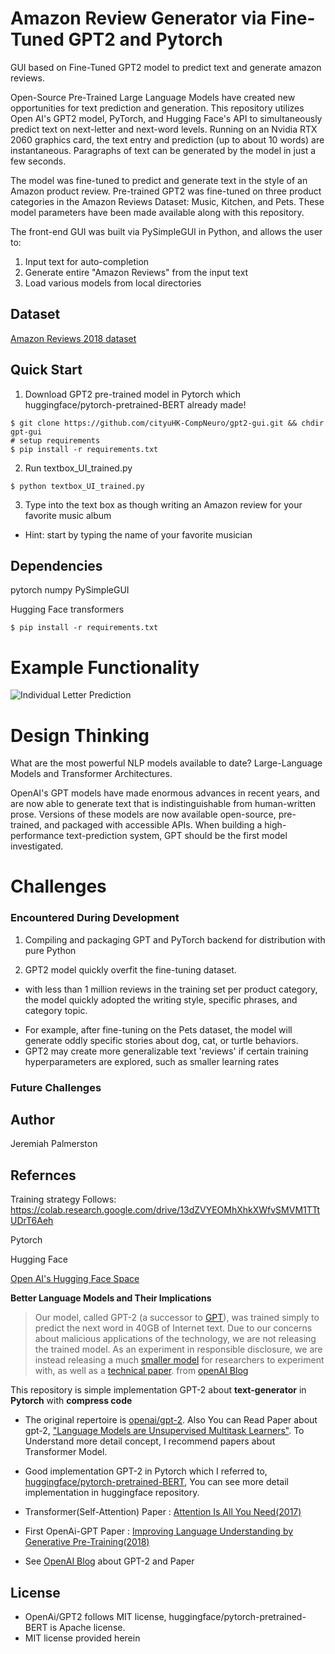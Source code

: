 # Amazon Review Generator via Fine-Tuned GPT2 and Pytorch
GUI based on Fine-Tuned GPT2 model to predict text and generate amazon reviews.
  
Open-Source Pre-Trained Large Language Models have created new opportunities for text prediction and generation. This repository utilizes Open AI's GPT2 model, PyTorch, and Hugging Face's API to simultaneously predict text on next-letter and next-word levels. Running on an Nvidia RTX 2060 graphics card, the text entry and prediction (up to about 10 words) are instantaneous. Paragraphs of text can be generated by the model in just a few seconds.
  
The model was fine-tuned to predict and generate text in the style of an Amazon product review. Pre-trained GPT2 was fine-tuned on three product categories in the Amazon Reviews Dataset: Music, Kitchen, and Pets. These model parameters have been made available along with this repository.
  
The front-end GUI was built via PySimpleGUI in Python, and allows the user to:
1. Input text for auto-completion
2. Generate entire "Amazon Reviews" from the input text
3. Load various models from local directories 
  

## Dataset
[Amazon Reviews 2018 dataset](https://jmcauley.ucsd.edu/data/amazon/)  

## Quick Start

1. Download GPT2 pre-trained model in Pytorch which huggingface/pytorch-pretrained-BERT already made!
```Windows CMD
$ git clone https://github.com/cityuHK-CompNeuro/gpt2-gui.git && chdir gpt-gui
# setup requirements
$ pip install -r requirements.txt
```

2. Run textbox_UI_trained.py
```
$ python textbox_UI_trained.py
```
3. Type into the text box as though writing an Amazon review for your favorite music album  
- Hint: start by typing the name of your favorite musician  
  

## Dependencies
pytorch
numpy
PySimpleGUI

Hugging Face transformers

```
$ pip install -r requirements.txt
```

# Example Functionality
![Individual Letter Prediction](/README_support/text_prediction.gif)
  


# Design Thinking
What are the most powerful NLP models available to date? Large-Language Models and Transformer Architectures.
  
OpenAI's GPT models have made enormous advances in recent years, and are now able to generate text that is indistinguishable from human-written prose. Versions of these models are now available open-source, pre-trained, and packaged with accessible APIs. When building a high-performance text-prediction system, GPT should be the first model investigated.   

  
# Challenges
### Encountered During Development
1. Compiling and packaging GPT and PyTorch backend for distribution with pure Python
  
2. GPT2 model quickly overfit the fine-tuning dataset. 
* with less than 1 million reviews in the training set per product category, the model quickly adopted the writing style, specific phrases, and category topic.
- For example, after fine-tuning on the Pets dataset, the model will generate oddly specific stories about dog, cat, or turtle behaviors.
- GPT2 may create more generalizable text 'reviews' if certain training hyperparameters are explored, such as smaller learning rates

### Future Challenges


## Author

Jeremiah Palmerston

## Refernces
  
Training strategy Follows:
https://colab.research.google.com/drive/13dZVYEOMhXhkXWfvSMVM1TTtUDrT6Aeh

Pytorch  
  
Hugging Face  
  
[Open AI's Hugging Face Space](https://huggingface.co/docs/transformers/model_doc/gpt2)
    
**Better Language Models and Their Implications**

> Our model, called GPT-2 (a successor to [GPT](https://blog.openai.com/language-unsupervised/)), was trained simply to predict the next word in 40GB of Internet text. Due to our concerns about malicious applications of the technology, we are not releasing the trained model. As an experiment in responsible disclosure, we are instead releasing a much [smaller model](https://github.com/openai/gpt-2) for researchers to experiment with, as well as a [technical paper](https://d4mucfpksywv.cloudfront.net/better-language-models/language_models_are_unsupervised_multitask_learners.pdf). from [openAI Blog](https://blog.openai.com/better-language-models/)

This repository is simple implementation GPT-2 about **text-generator** in **Pytorch** with **compress code**

- The original repertoire is [openai/gpt-2](https://github.com/openai/gpt-2). Also You can Read Paper about gpt-2, ["Language Models are Unsupervised Multitask Learners"](https://d4mucfpksywv.cloudfront.net/better-language-models/language-models.pdf). To Understand more detail concept, I recommend papers about Transformer Model.
- Good implementation GPT-2 in Pytorch which I referred to, [huggingface/pytorch-pretrained-BERT](https://github.com/huggingface/pytorch-pretrained-BERT), You can see more detail implementation in huggingface repository.

- Transformer(Self-Attention) Paper : [Attention Is All You Need(2017)](https://arxiv.org/abs/1706.03762)
- First OpenAi-GPT Paper : [Improving Language Understanding by Generative Pre-Training(2018)](https://s3-us-west-2.amazonaws.com/openai-assets/research-covers/language-unsupervised/language_understanding_paper.pdf)
- See [OpenAI Blog](https://blog.openai.com/better-language-models/) about GPT-2 and Paper


## License

- OpenAi/GPT2 follows MIT license, huggingface/pytorch-pretrained-BERT is Apache license. 
- MIT license provided herein


